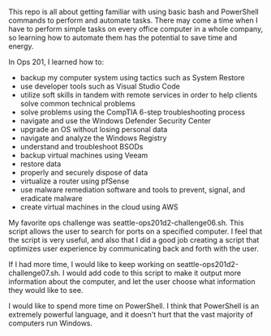 This repo is all about getting familiar with using basic bash and PowerShell commands to perform and automate tasks. There may come a time when I have to perform simple tasks on every office computer in a whole company, so learning how to automate them has the potential to save time and energy.

In Ops 201, I learned how to:
- backup my computer system using tactics such as System Restore
- use developer tools such as Visual Studio Code
- utilize soft skills in tandem with remote services in order to help clients solve common technical problems
- solve problems using the CompTIA 6-step troubleshooting process
- navigate and use the Windows Defender Security Center
- upgrade an OS without losing personal data
- navigate and analyze the Windows Registry
- understand and troubleshoot BSODs
- backup virtual machines using Veeam
- restore data
- properly and securely dispose of data
- virtualize a router using pfSense
- use malware remediation software and tools to prevent, signal, and eradicate malware
- create virtual machines in the cloud using AWS

My favorite ops challenge was seattle-ops201d2-challenge06.sh. This script allows the user to search for ports on a specified computer. I feel that the script is very useful, and also that I did a good job creating a script that optimizes user experience by communicating back and forth with the user.

If I had more time, I would like to keep working on seattle-ops201d2-challenge07.sh. I would add code to this script to make it output more information about the computer, and let the user choose what information they would like to see.

I would like to spend more time on PowerShell. I think that PowerShell is an extremely powerful language, and it doesn't hurt that the vast majority of computers run Windows.
